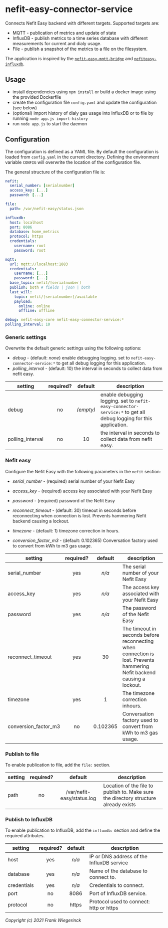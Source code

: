 # nefit-easy-connector-service

Connects Nefit Easy backend with different targets. Supported targets are:
* MQTT - publication of metrics and update of state
* InfluxDB - publish metrics to a time series database with different measurements for current and dialy usage.
* File - publish a snapshot of the metrics to a file on the filesystem.

The application is inspired by the [`nefit-easy-mqtt-bridge`](https://github.com/jgeraerts/nefit-easy-mqtt-bridge) and [`nefiteasy-influxdb`](https://github.com/TrafeX/nefiteasy-influxdb).

## Usage

* install dependencies using `npm install` or build a docker image using the provided Dockerfile
* create the configuration file `config.yaml` and update the configuration (see below)
* (optional) import history of dialy gas usage into InfluxDB or to file by running `node app.js import-history`
* run `node app.js` to start the daemon

## Configuration

The configuration is defined as a YAML file. By default the configuration is loaded from `config.yaml` in the current directory. Defining the environment variable `CONFIG` will overwrite the location of the configuration file.

The general structure of the configuration file is:
```YAML
nefit:
  serial_number: [serialnumber]
  access_key: [...]
  password: [...]

file:
  path: /var/nefit-easy/status.json

influxdb:
  host: localhost
  port: 8086
  database: home_metrics
  protocol: https
  credentials:
    username: root
    password: root

mqtt:
  url: mqtt://localhost:1883
  credentials:
    username: [...]
    password: [...]
  base_topic: nefit/[serialnumber]
  publish: both # fields | json | both
  last_will:
    topic: nefit/[serialnumber]/available
    payload:
      online: online
      offline: offline

debug: nefit-easy-core nefit-easy-connector-service:*
polling_interval: 10
```

### Generic settings

Overwrite the default generic settings using the following options:

* *debug* - (default: _none_) enable debugging logging. set to `nefit-easy-connector-service:*` to get all debug logging for this application.
* *polling_interval* - (default: 10) the interval in seconds to collect data from nefit easy.

| setting | required? | default | description |
| --------|:---------:|:-------:|-------------|
| debug   | no | _(empty)_  | enable debugging logging. set to `nefit-easy-connector-service:*` to get all debug logging for this application. |
| polling_interval | no | 10 | the interval in seconds to collect data from nefit easy. |

### Nefit easy

Configure the Nefit Easy with the following parameters in the `nefit` section:

* *serial_number* - (required) serial number of your Nefit Easy
* *access_key* - (required) access key associated with your Nefit Easy
* *password* - (required) password of the Nefit Easy

* *reconnect_timeout* - (default: 30) timeout in seconds before reconnecting when connection is lost. Prevents hammering Nefit backend causing a lockout.
* *timezone* - (default: 1) timezone correction in hours.
* *conversion_factor_m3* - (default: 0.102365) Conversation factory used to convert from kWh to m3 gas usage.

| setting | required? | default | description |
| --------|:---------:|:-------:|-------------|
| serial_number | yes  | _n/a_  | The serial number of your Nefit Easy |
| access_key | yes | _n/a_ | The access key associated with your Nefit Easy |
| password | yes | _n/a_ | The password of the Nefit Easy |
| reconnect_timeout | yes  | 30  | The timeout in seconds before reconnecting when connection is lost. Prevents hammering Nefit backend causing a lockout. |
| timezone | yes | 1 | The timezone correction inhours. |
| conversion_factor_m3 | no | 0.102365 | Conversation factory used to convert from kWh to m3 gas usage. |

### Publish to file

To enable publication to file, add the `file:` section.

| setting | required? | default | description |
| --------|:---------:|:-------:|-------------|
| path | no  | /var/nefit-easy/status.log | Location of the file to publish to. Make sure the directory structure already exists |

### Publish to InfluxDB

To enable publication to InfluxDB, add the `influxdb:` section and define the required attributes.

| setting | required? | default | description |
| --------|:---------:|:-------:|-------------|
| host | yes  | _n/a_ | IP or DNS address of the InfluxDB service |
| database | yes  | _n/a_ | Name of the database to connect to. |
| credentials | yes  | _n/a_ | Credentials to connect. |
| port | no  | 8086 | Port of InfluxDB service. |
| protocol | no  | https | Protocol used to connect: http or https |




_Copyright (c) 2021 Frank Wiegerinck_
